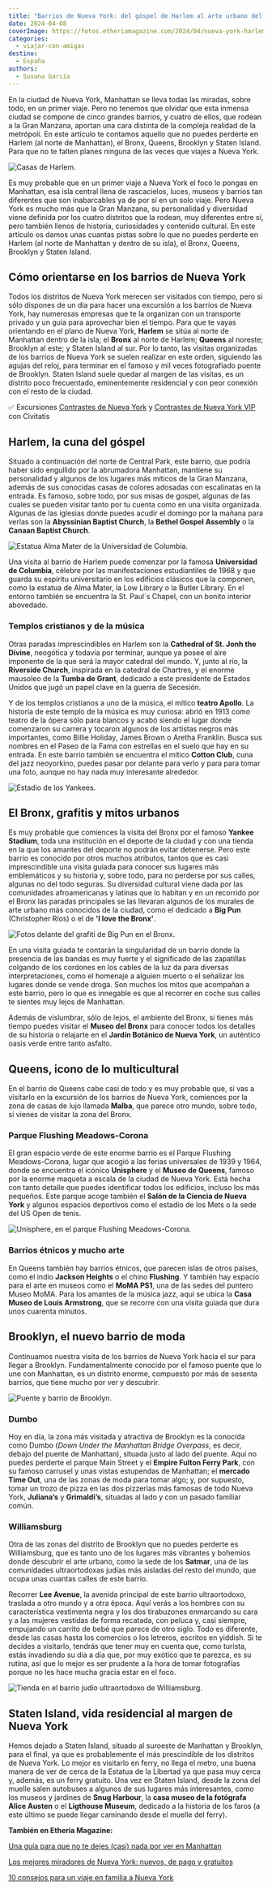 ```yaml
---
title: "Barrios de Nueva York: del góspel de Harlem al arte urbano del Bronx y a los lugares de moda de Brooklyn"
date: 2024-04-08
coverImage: https://fotos.etheriamagazine.com/2024/04/nueva-york-harlem-casas.jpg
categories: 
  - viajar-con-amigas
destino: 
  - España
authors: 
  - Susana García
---
```


En la ciudad de Nueva York, Manhattan se lleva todas las miradas, sobre todo, en un 
primer viaje. Pero no tenemos que olvidar que esta inmensa ciudad se compone de cinco 
grandes barrios, y cuatro de ellos, que rodean a la Gran Manzana, aportan una cara 
distinta de la compleja realidad de la metrópoli. En este artículo te contamos aquello 
que no puedes perderte en Harlem (al norte de Manhattan), el Bronx, Queens, Brooklyn y 
Staten Island. Para que no te falten planes ninguna de las veces que viajes a Nueva 
York. 

![Casas de Harlem.](https://fotos.etheriamagazine.com/2024/04/nueva-york-harlem-casas.jpg "Casas de Harlem.")

Es muy probable que en un primer viaje a Nueva York el foco lo pongas en Manhattan, esa 
isla central llena de rascacielos, luces, museos y barrios tan diferentes que son 
inabarcables ya de por sí en un solo viaje. Pero Nueva York es mucho más que la Gran 
Manzana, su personalidad y diversidad viene definida por los cuatro distritos que la 
rodean, muy diferentes entre sí, pero también llenos de historia, curiosidades y 
contenido cultural. En este artículo os damos unas cuantas pistas sobre lo que no puedes 
perderte en Harlem (al norte de Manhattan y dentro de su isla), el Bronx, Queens, 
Brooklyn y Staten Island. 

## Cómo orientarse en los barrios de Nueva York

Todos los distritos de Nueva York merecen ser visitados con tiempo, pero si sólo 
dispones de un día para hacer una excursión a los barrios de Nueva York, hay numerosas 
empresas que te la organizan con un transporte privado y un guía para aprovechar bien el 
tiempo. Para que te vayas orientando en el plano de Nueva York, **Harlem** se sitúa al 
norte de Manhattan dentro de la isla; el **Bronx** al norte de Harlem; **Queens** al 
noreste; Brooklyn al este; y Staten Island al sur. Por lo tanto, las visitas organizadas 
de los barrios de Nueva York se suelen realizar en este orden, siguiendo las agujas del 
reloj, para terminar en el famoso y mil veces fotografiado puente de Brooklyn. Staten 
Island suele quedar al margen de las visitas, es un distrito poco frecuentado, 
eminentemente residencial y con peor conexión con el resto de la ciudad. 

✅ Excursiones [Contrastes de Nueva 
York](https://www.civitatis.com/es/nueva-york/contrastes-nueva-york/?aid=10211) y [Contrastes 
de Nueva York 
VIP](https://www.civitatis.com/es/nueva-york/contrastes-nueva-york-vip/?aid=10211) con 
Civitatis 

## Harlem, la cuna del góspel

Situado a continuación del norte de Central Park, este barrio, que podría haber sido 
engullido por la abrumadora Manhattan, mantiene su personalidad y algunos de los lugares 
más míticos de la Gran Manzana, además de sus conocidas casas de colores adosadas con 
escalinatas en la entrada. Es famoso, sobre todo, por sus misas de gospel, algunas de 
las cuales se pueden visitar tanto por tu cuenta como en una visita organizada. Algunas 
de las iglesias donde puedes acudir el domingo por la mañana para verlas son la 
**Abyssinian Baptist Church**, la **Bethel Gospel Assembly** o la **Canaan Baptist 
Church**. 

![Estatua Alma Mater de la Universidad de Columbia.](https://fotos.etheriamagazine.com/2024/04/nueva-york-universidad-columbia.jpg "Estatua Alma Mater de la Universidad de Columbia. © Susana García.")

Una visita al barrio de Harlem puede comenzar por la famosa **Universidad de Columbia**, 
célebre por las manifestaciones estudiantiles de 1968 y que guarda su espíritu 
universitario en los edificios clásicos que la componen, como la estatua de Alma Mater, 
la Low Library o la Butler Library. En el entorno también se encuentra la St. Paul´s 
Chapel, con un bonito interior abovedado. 

### Templos cristianos y de la música

Otras paradas imprescindibles en Harlem son la **Cathedral of St. Jonh the Divine**, 
neogótica y todavía por terminar, aunque ya posee el aire imponente de la que será la 
mayor catedral del mundo. Y, junto al río, la **Riverside Church**, inspirada en la 
catedral de Chartres, y el enorme mausoleo de la **Tumba de Grant**, dedicado a este 
presidente de Estados Unidos que jugó un papel clave en la guerra de Secesión. 

Y de los templos cristianos a uno de la música, el mítico **teatro Apollo**. La historia 
de este templo de la música es muy curiosa: abrió en 1913 como teatro de la ópera sólo 
para blancos y acabó siendo el lugar donde comenzaron su carrera y tocaron algunos de 
los artistas negros más importantes, como Billie Holiday, James Brown o Aretha Franklin. 
Busca sus nombres en el Paseo de la Fama con estrellas en el suelo que hay en su 
entrada. En este barrio también se encuentra el mítico **Cotton Club**, cuna del jazz 
neoyorkino, puedes pasar por delante para verlo y para para tomar una foto, aunque no 
hay nada muy interesante alrededor. 

![Estadio de los Yankees.](https://fotos.etheriamagazine.com/2024/04/nueva-york-estadio-yankees.jpg "Estadio de los Yankees. © David Vives.")

## El Bronx, grafitis y mitos urbanos

Es muy probable que comiences la visita del Bronx por el famoso **Yankee Stadium**, toda 
una institución en el deporte de la ciudad y con una tienda en la que los amantes del 
deporte no podrán evitar detenerse. Pero este barrio es conocido por otros muchos 
atributos, tantos que es casi imprescindible una visita guiada para conocer sus lugares 
más emblemáticos y su historia y, sobre todo, para no perderse por sus calles, algunas 
no del todo seguras. Su diversidad cultural viene dada por las comunidades 
afroamericanas y latinas que lo habitan y en un recorrido por el Bronx las paradas 
principales se las llevaran algunos de los murales de arte urbano más conocidos de la 
ciudad, como el dedicado a **Big Pun** (Christopher Ríos) o el de **'I love the 
Bronx'**. 

![Fotos delante del grafiti de Big Pun en el Bronx.](https://fotos.etheriamagazine.com/2024/04/nueva-york-bronx-grafiti.jpg "Fotos delante del grafiti de Big Pun en el Bronx. © Susana García.")

En una visita guiada te contarán la singularidad de un barrio donde la presencia de las 
bandas es muy fuerte y el significado de las zapatillas colgando de los cordones en los 
cables de la luz da para diversas interpretaciones, como el homenaje a alguien muerto o 
el señalizar los lugares donde se vende droga. Son muchos los mitos que acompañan a este 
barrio, pero lo que es innegable es que al recorrer en coche sus calles te sientes muy 
lejos de Manhattan. 

Además de vislumbrar, sólo de lejos, el ambiente del Bronx, si tienes más tiempo puedes 
visitar el **Museo del Bronx** para conocer todos los detalles de su historia o 
relajarte en el **Jardín Botánico de Nueva York**, un auténtico oasis verde entre tanto 
asfalto. 

## Queens, icono de lo multicultural

En el barrio de Queens cabe casi de todo y es muy probable que, si vas a visitarlo en la 
excursión de los barrios de Nueva York, comiences por la zona de casas de lujo llamada 
**Malba**, que parece otro mundo, sobre todo, si vienes de visitar la zona del Bronx. 

### Parque Flushing Meadows-Corona

El gran espacio verde de este enorme barrio es el Parque Flushing Meadows-Corona, lugar 
que acogió a las ferias universales de 1939 y 1964, donde se encuentra el icónico 
**Unisphere** y el **Museo de Queens**, famoso por la enorme maqueta a escala de la 
ciudad de Nueva York. Está hecha con tanto detalle que puedes identificar todos los 
edificios, incluso los más pequeños. Este parque acoge también el **Salón de la Ciencia 
de Nueva York** y algunos espacios deportivos como el estadio de los Mets o la sede del 
US Open de tenis. 

![Unisphere, en el parque Flushing Meadows-Corona.](https://fotos.etheriamagazine.com/2024/04/nueva-york-barrios-parque-flushing-meadows.jpg "Unisphere, en el parque Flushing Meadows-Corona. © Emma Angel.")

### Barrios étnicos y mucho arte

En Queens también hay barrios étnicos, que parecen islas de otros países, como el indio 
**Jackson Heights** o el chino **Flushing**. Y también hay espacio para el arte en 
museos como el **MoMA PS1**, una de las sedes del puntero Museo MoMA. Para los amantes 
de la música jazz, aquí se ubica la **Casa Museo de Louis Armstrong**, que se recorre 
con una visita guiada que dura unos cuarenta minutos. 

## Brooklyn, el nuevo barrio de moda

Continuamos nuestra visita de los barrios de Nueva York hacia el sur para llegar a 
Brooklyn. Fundamentalmente conocido por el famoso puente que lo une con Manhattan, es un 
distrito enorme, compuesto por más de sesenta barrios, que tiene mucho por ver y 
descubrir. 

![Puente y barrio de Brooklyn.](https://fotos.etheriamagazine.com/2024/04/nueva-york-puente-brooklyn.jpg "Puente y barrio de Brooklyn.")

### Dumbo

Hoy en día, la zona más visitada y atractiva de Brooklyn es la conocida como Dumbo 
(_Down Under the Manhattan Bridge Overpass_, es decir, debajo del puente de Manhattan), 
situada justo al lado del puente. Aquí no puedes perderte el parque Main Street y el 
**Empire Fulton Ferry Park**, con su famoso carrusel y unas vistas estupendas de 
Manhattan; el **mercado Time Out**, una de las zonas de moda para tomar algo; y, por 
supuesto, tomar un trozo de pizza en las dos pizzerías más famosas de todo Nueva York, 
**Juliana’s** y **Grimaldi’s**, situadas al lado y con un pasado familiar común. 

### Williamsburg

Otra de las zonas del distrito de Brooklyn que no puedes perderte es Williamsburg, que 
es tanto uno de los lugares más vibrantes y bohemios donde descubrir el arte urbano, 
como la sede de los **Satmar**, una de las comunidades ultraortodoxas judías más 
aisladas del resto del mundo, que ocupa unas cuantas calles de este barrio. 

Recorrer **Lee Avenue**, la avenida principal de este barrio ultraortodoxo, traslada a 
otro mundo y a otra época. Aquí verás a los hombres con su característica vestimenta 
negra y los dos tirabuzones enmarcando su cara y a las mujeres vestidas de forma 
recatada, con peluca y, casi siempre, empujando un carrito de bebé que parece de otro 
siglo. Todo es diferente, desde las casas hasta los comercios o los letreros, escritos 
en yiddish. Si te decides a visitarlo, tendrás que tener muy en cuenta que, como 
turista, estás invadiendo su día a día que, por muy exótico que te parezca, es su 
rutina, así que lo mejor es ser prudente a la hora de tomar fotografías porque no les 
hace mucha gracia estar en el foco. 

![Tienda en el barrio judío ultraortodoxo de Williamsburg.](https://fotos.etheriamagazine.com/2024/04/nueva-york-barrio-judio-tienda.jpg "Tienda en el barrio judío ultraortodoxo de Williamsburg. © Susana García.")

## Staten Island, vida residencial al margen de Nueva York

Hemos dejado a Staten Island, situado al suroeste de Manhattan y Brooklyn, para el 
final, ya que es probablemente el más prescindible de los distritos de Nueva York. Lo 
mejor es visitarlo en ferry, no llega el metro, una buena manera de ver de cerca de la 
Estatua de la Libertad ya que pasa muy cerca y, además, es un ferry gratuito. Una vez en 
Staten Island, desde la zona del muelle salen autobuses a algunos de sus lugares más 
interesantes, como los museos y jardines de **Snug Harbour**, la **casa museo de la 
fotógrafa Alice Austen** o el **Ligthouse Museum**, dedicado a la historia de los faros 
(a este último se puede llegar caminando desde el muelle del ferry). 

****También en Etheria Magazine**:** 

[Una guía para que no te dejes (casi) nada por ver en 
Manhattan](https://etheriamagazine.com/2024/01/11/que-ver-en-manhattan-nueva-york/) 

[Los mejores miradores de Nueva York: nuevos, de pago y 
gratuitos](https://etheriamagazine.com/2020/02/24/los-mejores-miradores-de-nueva-york-gratis-de-pago/) 

[10 consejos para un viaje en familia a Nueva 
York](https://etheriamagazine.com/2018/07/28/consejos-para-viajar-en-familia-a-nueva-york/)

